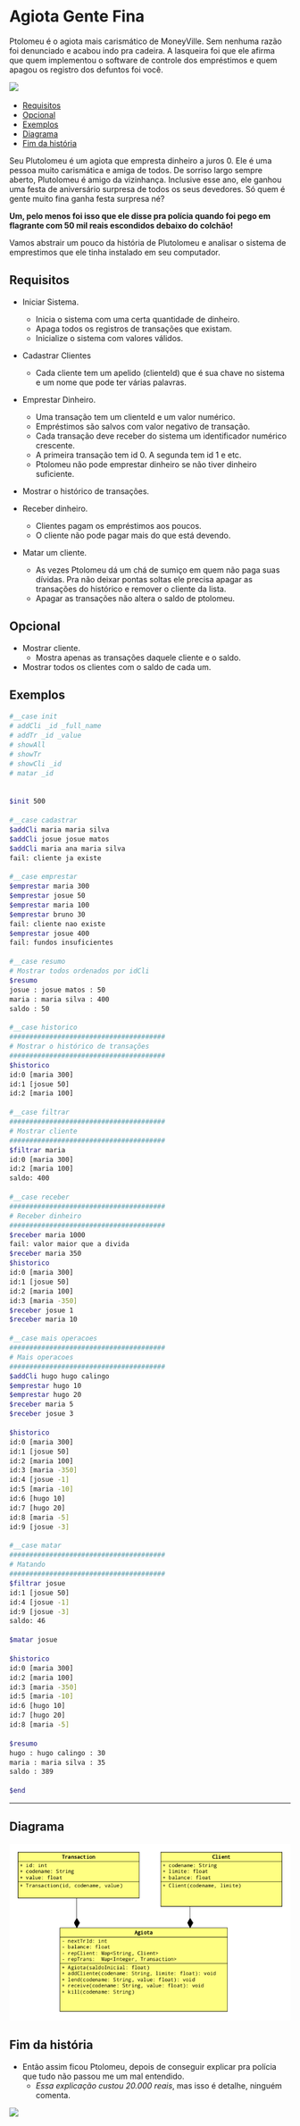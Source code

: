 # Agiota Gente Fina

Ptolomeu é o agiota mais carismático de MoneyVille. Sem nenhuma razão foi denunciado e acabou indo pra cadeira. A lasqueira foi que ele afirma que quem implementou o software de controle dos empréstimos e quem apagou os registro dos defuntos foi você.

![](figura.jpg)

<!--TOC_BEGIN-->
- [Requisitos](#requisitos)
- [Opcional](#opcional)
- [Exemplos](#exemplos)
- [Diagrama](#diagrama)
- [Fim da história](#fim-da-história)

<!--TOC_END-->

Seu Plutolomeu é um agiota que empresta dinheiro a juros 0. Ele é uma pessoa muito carismática e amiga de todos. De sorriso largo sempre aberto, Plutolomeu é amigo da vizinhança. Inclusive esse ano, ele ganhou uma festa de aniversário surpresa de todos os seus devedores. Só quem é gente muito fina ganha festa surpresa né?

**Um, pelo menos foi isso que ele disse pra polícia quando foi pego em flagrante com 50 mil reais escondidos debaixo do colchão!**

Vamos abstrair um pouco da história de Plutolomeu e analisar o sistema de emprestimos que ele tinha instalado em seu computador.

## Requisitos

- Iniciar Sistema.
    - Inicia o sistema com uma certa quantidade de dinheiro.
    - Apaga todos os registros de transações que existam.
    - Inicialize o sistema com valores válidos.

- Cadastrar Clientes
    - Cada cliente tem um apelido (clienteId) que é sua chave no sistema e um nome que pode ter várias palavras.

- Emprestar Dinheiro.
    - Uma transação tem um clienteId e um valor numérico.
    - Empréstimos são salvos com valor negativo de transação.
    - Cada transação deve receber do sistema um identificador numérico crescente.
    - A primeira transação tem id 0. A segunda tem id 1 e etc.
    - Ptolomeu não pode emprestar dinheiro se não tiver dinheiro suficiente.

- Mostrar o histórico de transações.

- Receber dinheiro.
    - Clientes pagam os empréstimos aos poucos.
    - O cliente não pode pagar mais do que está devendo.

- Matar um cliente.    
    - As vezes Ptolomeu dá um chá de sumiço em quem não paga suas dívidas. Pra não deixar pontas soltas ele precisa apagar as transações do histórico e remover o cliente da lista. 
    - Apagar as transações não altera o saldo de ptolomeu.

## Opcional

- Mostrar cliente. 
    - Mostra apenas as transações daquele cliente e o saldo.
- Mostrar todos os clientes com o saldo de cada um.



## Exemplos

```bash
#__case init
# addCli _id _full_name
# addTr _id _value
# showAll
# showTr
# showCli _id
# matar _id


$init 500

#__case cadastrar
$addCli maria maria silva
$addCli josue josue matos
$addCli maria ana maria silva
fail: cliente ja existe

#__case emprestar
$emprestar maria 300
$emprestar josue 50
$emprestar maria 100
$emprestar bruno 30
fail: cliente nao existe
$emprestar josue 400
fail: fundos insuficientes

#__case resumo
# Mostrar todos ordenados por idCli
$resumo
josue : josue matos : 50
maria : maria silva : 400
saldo : 50

#__case historico
#######################################
# Mostrar o histórico de transações
#######################################
$historico
id:0 [maria 300]
id:1 [josue 50]
id:2 [maria 100]

#__case filtrar
#######################################
# Mostrar cliente
#######################################
$filtrar maria
id:0 [maria 300]
id:2 [maria 100]
saldo: 400

#__case receber
#######################################
# Receber dinheiro
#######################################
$receber maria 1000
fail: valor maior que a divida
$receber maria 350
$historico
id:0 [maria 300]
id:1 [josue 50]
id:2 [maria 100]
id:3 [maria -350]
$receber josue 1
$receber maria 10

#__case mais operacoes
#######################################
# Mais operacoes
#######################################
$addCli hugo hugo calingo
$emprestar hugo 10
$emprestar hugo 20
$receber maria 5
$receber josue 3

$historico
id:0 [maria 300]
id:1 [josue 50]
id:2 [maria 100]
id:3 [maria -350]
id:4 [josue -1]
id:5 [maria -10]
id:6 [hugo 10]
id:7 [hugo 20]
id:8 [maria -5]
id:9 [josue -3]

#__case matar
#######################################
# Matando
#######################################
$filtrar josue
id:1 [josue 50]
id:4 [josue -1]
id:9 [josue -3]
saldo: 46

$matar josue

$historico
id:0 [maria 300]
id:2 [maria 100]
id:3 [maria -350]
id:5 [maria -10]
id:6 [hugo 10]
id:7 [hugo 20]
id:8 [maria -5]

$resumo
hugo : hugo calingo : 30
maria : maria silva : 35
saldo : 389

$end
```

***
## Diagrama
![](diagrama.png)

## Fim da história

- Então assim ficou Ptolomeu, depois de conseguir explicar pra polícia que tudo não passou me um mal entendido. 
    - *Essa explicação custou 20.000 reais*, mas isso é detalhe, ninguém comenta.

![](ptolomeu.jpg)
